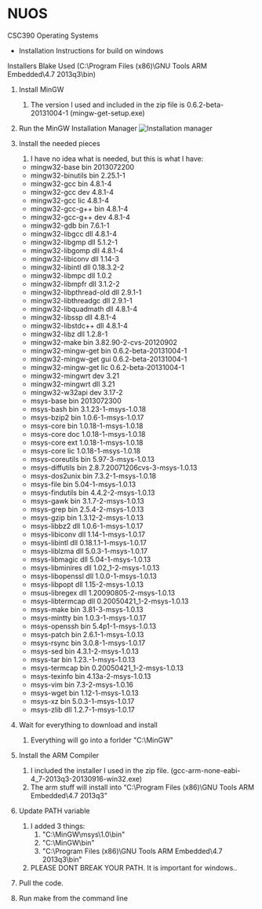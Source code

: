 # NUOS
CSC390 Operating Systems


- Installation Instructions for build on windows

Installers Blake Used (C:\Program Files (x86)\GNU Tools ARM Embedded\4.7 2013q3\bin)


1. Install MinGW
    1. The version I used and included in the zip file is 0.6.2-beta-20131004-1 (mingw-get-setup.exe)

2. Run the MinGW Installation Manager
![Installation manager](https://github.com/RyliD/NUOS/install.png)

3. Install the needed pieces
    1. I have no idea what is needed, but this is what I have:
    * mingw32-base              bin   2013072200
    * mingw32-binutils          bin   2.25.1-1
    * mingw32-gcc               bin   4.8.1-4
    * mingw32-gcc               dev   4.8.1-4
    * mingw32-gcc               lic   4.8.1-4
    * mingw32-gcc-g++           bin   4.8.1-4
    * mingw32-gcc-g++           dev   4.8.1-4
    * mingw32-gdb               bin   7.6.1-1
    * mingw32-libgcc            dll   4.8.1-4
    * mingw32-libgmp            dll   5.1.2-1
    * mingw32-libgomp           dll   4.8.1-4
    * mingw32-libiconv          dll   1.14-3
    * mingw32-libintl           dll   0.18.3.2-2
    * mingw32-libmpc            dll   1.0.2
    * mingw32-libmpfr           dll   3.1.2-2
    * mingw32-libpthread-old    dll   2.9.1-1
    * mingw32-libthreadgc       dll   2.9.1-1
    * mingw32-libquadmath       dll   4.8.1-4
    * mingw32-libssp            dll   4.8.1-4
    * mingw32-libstdc++         dll   4.8.1-4
    * mingw32-libz              dll   1.2.8-1
    * mingw32-make              bin   3.82.90-2-cvs-20120902
    * mingw32-mingw-get         bin   0.6.2-beta-20131004-1
    * mingw32-mingw-get         gui   0.6.2-beta-20131004-1
    * mingw32-mingw-get         lic   0.6.2-beta-20131004-1
    * mingw32-mingwrt           dev   3.21
    * mingw32-mingwrt           dll   3.21
    * mingw32-w32api            dev   3.17-2
    * msys-base                 bin   2013072300
    * msys-bash                 bin   3.1.23-1-msys-1.0.18
    * msys-bzip2                bin   1.0.6-1-msys-1.0.17
    * msys-core                 bin   1.0.18-1-msys-1.0.18
    * msys-core                 doc   1.0.18-1-msys-1.0.18
    * msys-core                 ext   1.0.18-1-msys-1.0.18
    * msys-core                 lic   1.0.18-1-msys-1.0.18
    * msys-coreutils            bin   5.97-3-msys-1.0.13
    * msys-diffutils            bin   2.8.7.20071206cvs-3-msys-1.0.13
    * msys-dos2unix             bin   7.3.2-1-msys-1.0.18
    * msys-file                 bin   5.04-1-msys-1.0.13
    * msys-findutils            bin   4.4.2-2-msys-1.0.13
    * msys-gawk                 bin   3.1.7-2-msys-1.0.13
    * msys-grep                 bin   2.5.4-2-msys-1.0.13
    * msys-gzip                 bin   1.3.12-2-msys-1.0.13
    * msys-libbz2               dll   1.0.6-1-msys-1.0.17
    * msys-libiconv             dll   1.14-1-msys-1.0.17
    * msys-libintl              dll   0.18.1.1-1-msys-1.0.17
    * msys-liblzma              dll   5.0.3-1-msys-1.0.17
    * msys-libmagic             dll   5.04-1-msys-1.0.13
    * msys-libminires           dll   1.02_1-2-msys-1.0.13
    * msys-libopenssl           dll   1.0.0-1-msys-1.0.13
    * msys-libpopt              dll   1.15-2-msys-1.0.13
    * msus-libregex             dll   1.20090805-2-msys-1.0.13
    * msys-libtermcap           dll   0.20050421_1-2-msys-1.0.13
    * msys-make                 bin   3.81-3-msys-1.0.13
    * msys-mintty               bin   1.0.3-1-msys-1.0.17
    * msys-openssh              bin   5.4p1-1-msys-1.0.13
    * msys-patch                bin   2.6.1-1-msys-1.0.13
    * msys-rsync                bin   3.0.8-1-msys-1.0.17
    * msys-sed                  bin   4.3.1-2-msys-1.0.13
    * msys-tar                  bin   1.23.-1-msys-1.0.13
    * msys-termcap              bin   0.20050421_1-2-msys-1.0.13
    * msys-texinfo              bin   4.13a-2-msys-1.0.13
    * msys-vim                  bin   7.3-2-msys-1.0.16
    * msys-wget                 bin   1.12-1-msys-1.0.13
    * msys-xz                   bin   5.0.3-1-msys-1.0.17
    * msys-zlib                 dll   1.2.7-1-msys-1.0.17
4. Wait for everything to download and install
    1. Everything will go into a forlder "C:\MinGW"
5. Install the ARM Compiler
    1. I included the installer I used in the zip file. (gcc-arm-none-eabi-4_7-2013q3-20130916-win32.exe)
    2. The arm stuff will install into “C:\Program Files (x86)\GNU Tools ARM Embedded\4.7 2013q3”
6. Update PATH variable
    1. I added 3 things:
        1. "C:\MinGW\msys\1.0\bin"
        2. "C:\MinGW\bin"
        3. "C:\Program Files (x86)\GNU Tools ARM Embedded\4.7 2013q3\bin"
     2.  PLEASE DONT BREAK YOUR PATH.  It is important for windows..
7. Pull the code.
8. Run make from the command line
